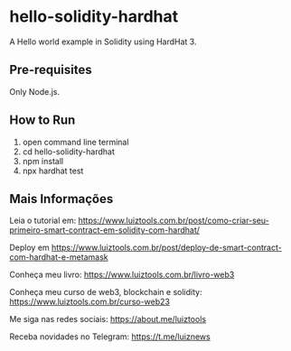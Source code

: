# hello-solidity-hardhat
A Hello world example in Solidity using HardHat 3.

## Pre-requisites

Only Node.js.

## How to Run

1. open command line terminal
2. cd hello-solidity-hardhat
3. npm install
5. npx hardhat test

## Mais Informações

Leia o tutorial em: https://www.luiztools.com.br/post/como-criar-seu-primeiro-smart-contract-em-solidity-com-hardhat/

Deploy em https://www.luiztools.com.br/post/deploy-de-smart-contract-com-hardhat-e-metamask

Conheça meu livro: https://www.luiztools.com.br/livro-web3

Conheça meu curso de web3, blockchain e solidity: https://www.luiztools.com.br/curso-web23

Me siga nas redes sociais: https://about.me/luiztools

Receba novidades no Telegram: https://t.me/luiznews
